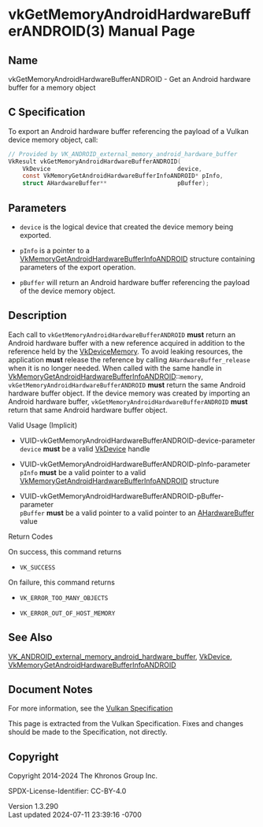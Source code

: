 # vkGetMemoryAndroidHardwareBufferANDROID(3) Manual Page

## Name

vkGetMemoryAndroidHardwareBufferANDROID - Get an Android hardware buffer
for a memory object



## <a href="#_c_specification" class="anchor"></a>C Specification

To export an Android hardware buffer referencing the payload of a Vulkan
device memory object, call:

``` c
// Provided by VK_ANDROID_external_memory_android_hardware_buffer
VkResult vkGetMemoryAndroidHardwareBufferANDROID(
    VkDevice                                    device,
    const VkMemoryGetAndroidHardwareBufferInfoANDROID* pInfo,
    struct AHardwareBuffer**                    pBuffer);
```

## <a href="#_parameters" class="anchor"></a>Parameters

- `device` is the logical device that created the device memory being
  exported.

- `pInfo` is a pointer to a
  [VkMemoryGetAndroidHardwareBufferInfoANDROID](https://registry.khronos.org/vulkan/specs/1.3-extensions/man/html/VkMemoryGetAndroidHardwareBufferInfoANDROID.html)
  structure containing parameters of the export operation.

- `pBuffer` will return an Android hardware buffer referencing the
  payload of the device memory object.

## <a href="#_description" class="anchor"></a>Description

Each call to `vkGetMemoryAndroidHardwareBufferANDROID` **must** return
an Android hardware buffer with a new reference acquired in addition to
the reference held by the [VkDeviceMemory](https://registry.khronos.org/vulkan/specs/1.3-extensions/man/html/VkDeviceMemory.html). To
avoid leaking resources, the application **must** release the reference
by calling `AHardwareBuffer_release` when it is no longer needed. When
called with the same handle in
[VkMemoryGetAndroidHardwareBufferInfoANDROID](https://registry.khronos.org/vulkan/specs/1.3-extensions/man/html/VkMemoryGetAndroidHardwareBufferInfoANDROID.html)::`memory`,
`vkGetMemoryAndroidHardwareBufferANDROID` **must** return the same
Android hardware buffer object. If the device memory was created by
importing an Android hardware buffer,
`vkGetMemoryAndroidHardwareBufferANDROID` **must** return that same
Android hardware buffer object.

Valid Usage (Implicit)

- <a href="#VUID-vkGetMemoryAndroidHardwareBufferANDROID-device-parameter"
  id="VUID-vkGetMemoryAndroidHardwareBufferANDROID-device-parameter"></a>
  VUID-vkGetMemoryAndroidHardwareBufferANDROID-device-parameter  
  `device` **must** be a valid [VkDevice](https://registry.khronos.org/vulkan/specs/1.3-extensions/man/html/VkDevice.html) handle

- <a href="#VUID-vkGetMemoryAndroidHardwareBufferANDROID-pInfo-parameter"
  id="VUID-vkGetMemoryAndroidHardwareBufferANDROID-pInfo-parameter"></a>
  VUID-vkGetMemoryAndroidHardwareBufferANDROID-pInfo-parameter  
  `pInfo` **must** be a valid pointer to a valid
  [VkMemoryGetAndroidHardwareBufferInfoANDROID](https://registry.khronos.org/vulkan/specs/1.3-extensions/man/html/VkMemoryGetAndroidHardwareBufferInfoANDROID.html)
  structure

- <a
  href="#VUID-vkGetMemoryAndroidHardwareBufferANDROID-pBuffer-parameter"
  id="VUID-vkGetMemoryAndroidHardwareBufferANDROID-pBuffer-parameter"></a>
  VUID-vkGetMemoryAndroidHardwareBufferANDROID-pBuffer-parameter  
  `pBuffer` **must** be a valid pointer to a valid pointer to an
  [AHardwareBuffer](https://registry.khronos.org/vulkan/specs/1.3-extensions/man/html/AHardwareBuffer.html) value

Return Codes

On success, this command returns  
- `VK_SUCCESS`

On failure, this command returns  
- `VK_ERROR_TOO_MANY_OBJECTS`

- `VK_ERROR_OUT_OF_HOST_MEMORY`

## <a href="#_see_also" class="anchor"></a>See Also

[VK_ANDROID_external_memory_android_hardware_buffer](https://registry.khronos.org/vulkan/specs/1.3-extensions/man/html/VK_ANDROID_external_memory_android_hardware_buffer.html),
[VkDevice](https://registry.khronos.org/vulkan/specs/1.3-extensions/man/html/VkDevice.html),
[VkMemoryGetAndroidHardwareBufferInfoANDROID](https://registry.khronos.org/vulkan/specs/1.3-extensions/man/html/VkMemoryGetAndroidHardwareBufferInfoANDROID.html)

## <a href="#_document_notes" class="anchor"></a>Document Notes

For more information, see the <a
href="https://registry.khronos.org/vulkan/specs/1.3-extensions/html/vkspec.html#vkGetMemoryAndroidHardwareBufferANDROID"
target="_blank" rel="noopener">Vulkan Specification</a>

This page is extracted from the Vulkan Specification. Fixes and changes
should be made to the Specification, not directly.

## <a href="#_copyright" class="anchor"></a>Copyright

Copyright 2014-2024 The Khronos Group Inc.

SPDX-License-Identifier: CC-BY-4.0

Version 1.3.290  
Last updated 2024-07-11 23:39:16 -0700

